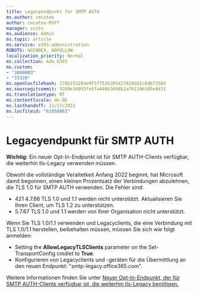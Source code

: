 ```yaml
---
title: Legacyendpunkt für SMTP AUTH
ms.author: cmcatee
author: cmcatee-MSFT
manager: scotv
ms.audience: Admin
ms.topic: article
ms.service: o365-administration
ROBOTS: NOINDEX, NOFOLLOW
localization_priority: Normal
ms.collection: Adm_O365
ms.custom:
- "3000003"
- "15320"
ms.openlocfilehash: 274b15320ae9f5ff535395427618dd2c0db735b9
ms.sourcegitcommit: 9209e36093fe5fa44663098b2a761196105e4d31
ms.translationtype: MT
ms.contentlocale: de-DE
ms.lasthandoff: 11/17/2021
ms.locfileid: "61058863"
---
```

# <a name="legacy-endpoint-for-smtp-auth"></a>Legacyendpunkt für SMTP AUTH

**Wichtig:** Ein neuer Opt-In-Endpunkt ist für SMTP AUTH-Clients verfügbar, die weiterhin tls-Legacy verwenden müssen.

Obwohl die vollständige Veraltetkeit Anfang 2022 beginnt, hat Microsoft damit begonnen, einen kleinen Prozentsatz der Verbindungen abzulehnen, die TLS 1.0 für SMTP AUTH verwenden. Die Fehler sind:

- 421 4.7.66 TLS 1.0 und 1.1 werden nicht unterstützt. Aktualisieren Sie Ihren Client, um TLS 1.2 zu unterstützen.
- 5.7.67 TLS 1.0 und 1.1 werden von Ihrer Organisation nicht unterstützt.

Wenn Sie TLS 1.0/1.1 verwenden und Legacyclients, die eine Verbindung mit TLS 1.0/1.1 herstellen, beibehalten müssen, müssen Sie sich wie folgt anmelden:

- Setting the **AllowLegacyTLSClients** parameter on the Set-TransportConfig cmdlet to **True**.
- Konfigurieren von Legacyclients und -geräten für die Übermittlung an den neuen Endpunkt: "smtp-legacy.office365.com".

Weitere Informationen finden Sie unter [Neuer Opt-In-Endpunkt, der für SMTP AUTH-Clients verfügbar ist, die weiterhin tls-Legacy benötigen.](https://techcommunity.microsoft.com/t5/exchange-team-blog/new-opt-in-endpoint-available-for-smtp-auth-clients-still/ba-p/2659652)
